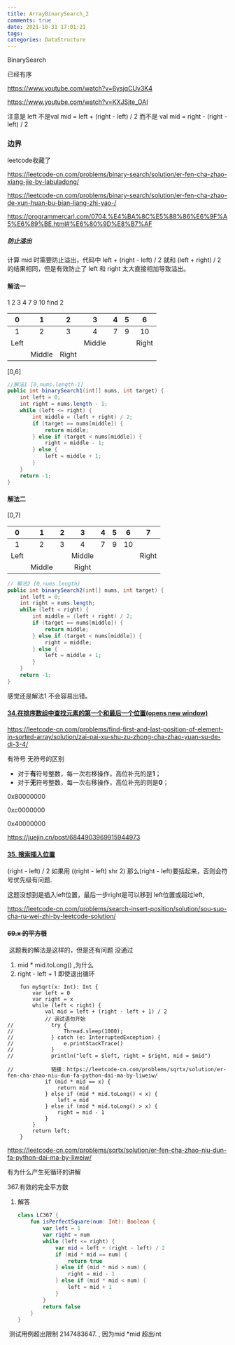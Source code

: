 ```yaml
---
title: ArrayBinarySearch_2
comments: true
date: 2021-10-31 17:01:21
tags:
categories: DataStructure 
---
```




BinarySearch

已经有序



https://www.youtube.com/watch?v=6ysjqCUv3K4

https://www.youtube.com/watch?v=KXJSjte_OAI



注意是 left 不是val mid = left + (right - left) / 2 而不是  val mid = right - (right - left) / 2 



### 边界

leetcode收藏了

https://leetcode-cn.com/problems/binary-search/solution/er-fen-cha-zhao-xiang-jie-by-labuladong/

https://leetcode-cn.com/problems/binary-search/solution/er-fen-cha-zhao-de-xun-huan-bu-bian-liang-zhi-yao-/

https://programmercarl.com/0704.%E4%BA%8C%E5%88%86%E6%9F%A5%E6%89%BE.html#%E6%80%9D%E8%B7%AF



##### 防止溢出

计算 mid 时需要防止溢出，代码中 left + (right - left) / 2 就和 (left + right) / 2 的结果相同，但是有效防止了 left 和 right 太大直接相加导致溢出。



#### 解法一

1	2	3	4	7	9	10 	find	 2

|  0   |   1    |   2   |   3    |  4   |  5   |   6   |
| :--: | :----: | :---: | :----: | :--: | :--: | :---: |
|  1   |   2    |   3   |   4    |  7   |  9   |  10   |
| Left |        |       | Middle |      |      | Right |
|      | Middle | Right |        |      |      |       |

[0,6]



```java
//解法1 [0,nums.length-1]
public int binarySearch1(int[] nums, int target) {
    int left = 0;
    int right = nums.length - 1;
    while (left <= right) {
        int middle = (left + right) / 2;
        if (target == nums[middle]) {
            return middle;
        } else if (target < nums[middle]) {
            right = middle - 1;
        } else {
            left = middle + 1;
        }
    }
    return -1;
}
```



#### 解法二

[0,7)

|  0   |   1    |  2   |   3    |  4   |  5   |  6   | 7     |
| :--: | :----: | :--: | :----: | :--: | :--: | :--: | ----- |
|  1   |   2    |  3   |   4    |  7   |  9   |  10  |       |
| Left |        |      | Middle |      |      |      | Right |
|      | Middle |      | Right  |      |      |      |       |



```java
// 解法2 [0,nums.length)
public int binarySearch2(int[] nums, int target) {
    int left = 0;
    int right = nums.length;
    while (left < right) {
        int middle = (left + right) / 2;
        if (target == nums[middle]) {
            return middle;
        } else if (target < nums[middle]) {
            right = middle;
        } else {
            left = middle + 1;
        }
    }
    return -1;
}
```



感觉还是解法1 不会容易出错。



#### [34.在排序数组中查找元素的第一个和最后一个位置(opens new window)](https://programmercarl.com/0034.在排序数组中查找元素的第一个和最后一个位置.html)



https://leetcode-cn.com/problems/find-first-and-last-position-of-element-in-sorted-array/solution/zai-pai-xu-shu-zu-zhong-cha-zhao-yuan-su-de-di-3-4/



有符号 无符号的区别

- 对于**有**符号整数，每一次右移操作，高位补充的是**1**；
- 对于**无**符号整数，每一次右移操作，高位补充的则是**0**；



0x80000000

0xc0000000

0x40000000



https://juejin.cn/post/6844903969915944973



#### [35. 搜索插入位置](https://leetcode-cn.com/problems/search-insert-position/)

(right - left) / 2   如果用  ((right - left) shr  2) 那么(right - left)要括起来，否则会符号优先级有问题.

这题没想到是插入left位置，最后一步right是可以移到   left位置或超过left,

https://leetcode-cn.com/problems/search-insert-position/solution/sou-suo-cha-ru-wei-zhi-by-leetcode-solution/



#### ~~69.x 的平方根~~

​	这题我的解法是这样的，但是还有问题 没通过

1. mid * mid.toLong() ,为什么
2. right - left + 1 即使退出循环

```
    fun mySqrt(x: Int): Int {
        var left = 0
        var right = x
        while (left < right) {
            val mid = left + (right - left + 1) / 2
            // 调试语句开始
//            try {
//                Thread.sleep(1000);
//            } catch (e: InterruptedException) {
//                e.printStackTrace()
//            }
//            println("left = $left, right = $right, mid = $mid")

//            链接：https://leetcode-cn.com/problems/sqrtx/solution/er-fen-cha-zhao-niu-dun-fa-python-dai-ma-by-liweiw/
            if (mid * mid == x) {
                return mid
            } else if (mid * mid.toLong() < x) {
                left = mid
            } else if (mid * mid.toLong() > x) {
                right = mid - 1
            }
        }
        return left;
    }
```



https://leetcode-cn.com/problems/sqrtx/solution/er-fen-cha-zhao-niu-dun-fa-python-dai-ma-by-liweiw/

有为什么产生死循环的讲解



367.有效的完全平方数

1. 解答

   ```kotlin
   class LC367 {
       fun isPerfectSquare(num: Int): Boolean {
           var left = 1
           var right = num
           while (left <= right) {
               var mid = left + (right - left) / 2
               if (mid * mid == num) {
                   return true
               } else if (mid * mid > num) {
                   right = mid - 1
               } else if (mid * mid < num) {
                   left = mid + 1
               }
           }
           return false
       }
   }
   ```

​		测试用例超出限制 2147483647. , 因为mid *mid 超出int

​	

